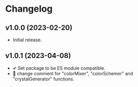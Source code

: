 # Changelog

## v1.0.0 (2023-02-20)

- Initial release.

## v1.0.1 (2023-04-08)

- ✔ Set package to be ES module compatible.
- 🔄 change comment for "colorMixer", "colorSchemer" and "crystalGenerator" functions.
